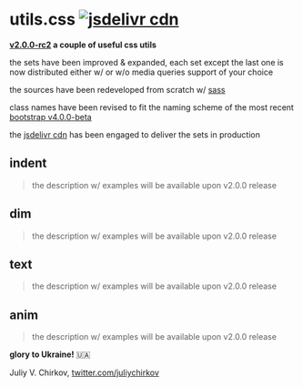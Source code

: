 # utils.css [![jsdelivr cdn](https://data.jsdelivr.com/v1/package/gh/juliyvchirkov/utils.css/badge?style=rounded)](https://www.jsdelivr.com/package/gh/juliyvchirkov/utils.css)

**[v2.0.0-rc2](https://github.com/juliyvchirkov/utils.css/releases/tag/v2.0.0-rc2) a couple of useful css utils**

the sets have been improved & expanded, each set except the last one is now distributed either w/ or w/o media queries support of your choice

the sources have been redeveloped from scratch w/ [sass](http://sass-lang.com/)

class names have been revised to fit the naming scheme of the most recent [bootstrap v4.0.0-beta](https://github.com/twbs/bootstrap/tree/v4.0.0-beta)

the [jsdelivr cdn](https://www.jsdelivr.com/package/gh/juliyvchirkov/utils.css) has been engaged to deliver the sets in production

## indent

> the description w/ examples will be available upon v2.0.0 release

## dim

> the description w/ examples will be available upon v2.0.0 release

## text

> the description w/ examples will be available upon v2.0.0 release

## anim

> the description w/ examples will be available upon v2.0.0 release

**glory to Ukraine!** 🇺🇦

Juliy V. Chirkov,
[twitter.com/juliychirkov](https://twitter.com/juliychirkov)
